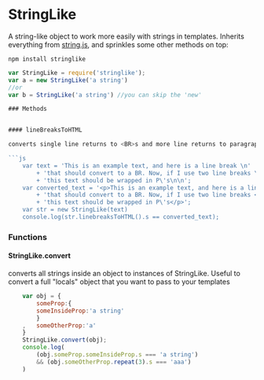 # StringLike

A string-like object to work more easily with strings in templates.
Inherits everything from [string.js](http://stringjs.com/), and sprinkles some other methods on top:

```
npm install stringlike
```

```js
var StringLike = require('stringlike');
var a = new StringLike('a string')
//or
var b = StringLike('a string') //you can skip the 'new'

### Methods


#### lineBreaksToHTML

converts single line returns to <BR>s and more line returns to paragraphs

```js
	var text = 'This is an example text, and here is a line break \n'
		+ 'that should convert to a BR. Now, if I use two line breaks \n\n\n'
		+ 'this text should be wrapped in P\'s\n\n';
	var converted_text = '<p>This is an example text, and here is a line break <br>'
		+ 'that should convert to a BR. Now, if I use two line breaks </p><p>'
		+ 'this text should be wrapped in P\'s</p>';
	var str = new StringLike(text)
	console.log(str.linebreaksToHTML().s == converted_text);
```

### Functions

#### StringLike.convert

converts all strings inside an object to instances of StringLike.
Useful to convert a full "locals" object that you want to pass to your templates

```js
	var obj = {
		someProp:{
		someInsideProp:'a string'
		}
	,	someOtherProp:'a'
	}
	StringLike.convert(obj);
	console.log(
		(obj.someProp.someInsideProp.s === 'a string')
		&& (obj.someOtherProp.repeat(3).s === 'aaa')
	)
```